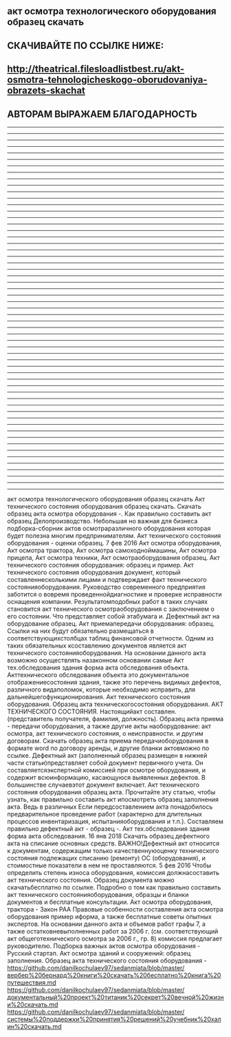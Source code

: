 акт осмотра технологического оборудования образец скачать
--------------------------------------------------
СКАЧИВАЙТЕ ПО ССЫЛКЕ НИЖЕ:
--------------------------------------------------
http://theatrical.filesloadlistbest.ru/akt-osmotra-tehnologicheskogo-oborudovaniya-obrazets-skachat
--------------------------------------------------
АВТОРАМ ВЫРАЖАЕМ БЛАГОДАРНОСТЬ
--------------------------------------------------
--------------------------------------------------
--------------------------------------------------
--------------------------------------------------
--------------------------------------------------
--------------------------------------------------
--------------------------------------------------
--------------------------------------------------
--------------------------------------------------
--------------------------------------------------
--------------------------------------------------
--------------------------------------------------
--------------------------------------------------
--------------------------------------------------
--------------------------------------------------
--------------------------------------------------
--------------------------------------------------
--------------------------------------------------
--------------------------------------------------
--------------------------------------------------
--------------------------------------------------
--------------------------------------------------
--------------------------------------------------
--------------------------------------------------
--------------------------------------------------
--------------------------------------------------
--------------------------------------------------
--------------------------------------------------
--------------------------------------------------
--------------------------------------------------
--------------------------------------------------
--------------------------------------------------
--------------------------------------------------
--------------------------------------------------
--------------------------------------------------
--------------------------------------------------
--------------------------------------------------
--------------------------------------------------
--------------------------------------------------
--------------------------------------------------
--------------------------------------------------
--------------------------------------------------
--------------------------------------------------
--------------------------------------------------
--------------------------------------------------
--------------------------------------------------
--------------------------------------------------
--------------------------------------------------
--------------------------------------------------
--------------------------------------------------
--------------------------------------------------
--------------------------------------------------
--------------------------------------------------
--------------------------------------------------
--------------------------------------------------
--------------------------------------------------
--------------------------------------------------
--------------------------------------------------
акт осмотра технологического оборудования образец скачать Акт технического состояния оборудования образец скачать. Скачать образец акта осмотра оборудования -. Как правильно составить акт  образец  Делопроизводство. Небольшая но важная для бизнеса подборка-сборник актов осмотраразличного оборудования которая будет полезна многим предпринимателям. Акт технического состояния оборудования - оценки образец. 7 фев 2016  Акт осмотра оборудования, Акт осмотра трактора, Акт осмотра самоходноймашины, Акт осмотра прицепа, Акт осмотра техники, Акт осмотраоборудования образец. Акт технического состояния оборудования: образец и пример. Акт технического состояния оборудования  документ, который составленнесколькими лицами и подтверждает факт технического состоянияоборудования. Руководство современного предприятия заботится о вовремя проведеннойдиагностике и проверке исправности оснащения компании. Результатомподобных работ в таких случаях становится акт технического осмотраоборудования с заключением о его состоянии. Что представляет собой этабумага и. Дефектный акт на оборудование образец. Акт приемапередачи оборудования: образец. Ссылки на них будут обязательно размещаться в соответствующихстолбцах таблиц финансовой отчетности. Одним из таких обязательных ксоставлению документов является акт технического состоянияоборудования. На основании данного акта возможно осуществлять назаконном основании самые
Акт тех.обследования здания  форма акта обследования объекта. Акттехнического обследования объекта  это документальное отображениесостояния здания, также это перечень видимых дефектов, различного видаполомок, которые необходимо исправить, для дальнейшегофункционирования. Акт технического состояния оборудования. Образец акта техническогосостояния оборудования. АКТ ТЕХНИЧЕСКОГО СОСТОЯНИЯ. Настоящийакт составлен. (представитель получателя, фамилия, должность). Образец акта приема - передачи оборудования, а также другие акты наоборудование: акт осмотра, акт технического состояния, о неисправности. и другим договорам. Скачать образец акта приема  передачиоборудования в формате word по договору аренды, и другие бланки актовможно по ссылке. Дефектный акт (заполненный образец размещен в нижней части статьи)представляет собой документ первичного учета. Он составляетсяэкспертной комиссией при осмотре оборудования, и содержит всюинформацию, касающуюся выявленных дефектов. В большинстве случаевэтот документ включает. Акт технического состояния оборудования  образец акта. Прочитайте эту статью, чтобы узнать, как правильно составить акт ипосмотреть образец заполнения акта. Ведь в различных  Если передсоставлением акта понадобилось предварительное проведение работ (характерно для длительных процессов  инвентаризация, испытанияоборудования и т.п.). Составляем правильно дефектный акт - образец -. Акт тех.обследования здания  форма акта обследования. 16 янв 2018  Скачать образец дефектного акта на списание основных средств. ВАЖНО!Дефектный акт относится к документам, содержащим только качественнуюоценку технического состояния подлежащих списанию (ремонту) ОС (оборудования), и стоимостные показатели в нем не проставляются. 5 фев 2016  Чтобы определить степень износа оборудования, комиссия должнасоставить акт технического состояния. Образец документа можно скачатьбесплатно по ссылке. Подробно о том как правильно составить акт технического состоянияоборудования, образцы и бланки документов и бесплатные консультации. Акт осмотра оборудования, трактора - Закон РАА
Правовые особенности составления акта осмотра оборудования пример иформа, а также бесплатные советы опытных экспертов. На основании данного акта и объемов работ графы 7, а также остатковневыполненных работ за 2006 г. (см. соответствующий акт общеготехнического осмотра за 2006 г., гр. 8)  комиссия предлагает руководителю. Подборка важных актов осмотра оборудования - Русский стартап. Акт осмотра зданий и сооружений: образец заполнения. Образец акта технического состояния оборудования -
https://github.com/danilkochulaev97/sedanmiata/blob/master/вербер%20бернард%20книги%20скачать%20бесплатно%20книга%20путешествия.md
https://github.com/danilkochulaev97/sedanmiata/blob/master/документальный%20проект%20титаник%20секрет%20вечной%20жизни%20скачать.md
https://github.com/danilkochulaev97/sedanmiata/blob/master/системы%20поддержки%20принятия%20решений%20учебник%20халин%20скачать.md